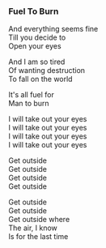 ### Fuel To Burn

And everything seems fine  
Till you decide to  
Open your eyes

And I am so tired  
Of wanting destruction  
To fall on the world

It's all fuel for  
Man to burn

I will take out your eyes  
I will take out your eyes  
I will take out your eyes  
I will take out your eyes

Get outside  
Get outside  
Get outside  
Get outside

Get outside  
Get outside  
Get outside where  
The air, I know  
Is for the last time
